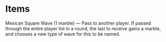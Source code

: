 # Items
Mexican Square Wave (1 marble) — Pass to another player. If passed through the entire player list in a round, the last to receive gains a marble, and chooses a new type of wave for this to be named. 


